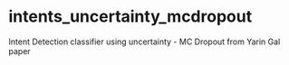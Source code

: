 # intents_uncertainty_mcdropout
Intent Detection classifier using uncertainty - MC Dropout from Yarin Gal paper
